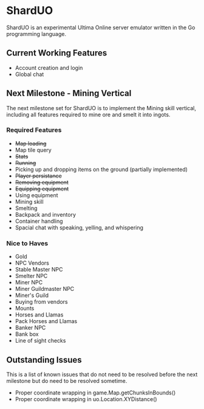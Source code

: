# ShardUO #
ShardUO is an experimental Ultima Online server emulator written in the Go
programming language.

## Current Working Features ##
* Account creation and login
* Global chat

## Next Milestone - Mining Vertical ##
The next milestone set for ShardUO is to implement the Mining skill vertical,
including all features required to mine ore and smelt it into ingots.

### Required Features ###
* ~~Map loading~~
* Map tile query
* ~~Stats~~
* ~~Running~~
* Picking up and dropping items on the ground (partially implemented)
* ~~Player persistance~~
* ~~Removing equipment~~
* ~~Equipping equipment~~
* Using equipment
* Mining skill
* Smelting
* Backpack and inventory
* Container handling
* Spacial chat with speaking, yelling, and whispering

### Nice to Haves ###
* Gold
* NPC Vendors
* Stable Master NPC
* Smelter NPC
* Miner NPC
* Miner Guildmaster NPC
* Miner's Guild
* Buying from vendors
* Mounts
* Horses and Llamas
* Pack Horses and Llamas
* Banker NPC
* Bank box
* Line of sight checks

## Outstanding Issues ##
This is a list of known issues that do not need to be resolved before the next
milestone but do need to be resolved sometime.

* Proper coordinate wrapping in game.Map.getChunksInBounds()
* Proper coordinate wrapping in uo.Location.XYDistance()
